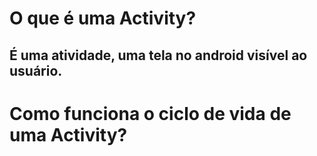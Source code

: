 # O que é uma Activity?
## É uma atividade, uma tela no android visível ao usuário.
###
# Como funciona o ciclo de vida de uma Activity?
